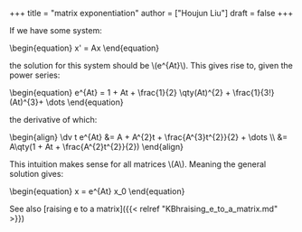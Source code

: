 +++
title = "matrix exponentiation"
author = ["Houjun Liu"]
draft = false
+++

If we have some system:

\begin{equation}
x' = Ax
\end{equation}

the solution for this system should be \\(e^{At}\\). This gives rise to, given the power series:

\begin{equation}
e^{At} = 1 + At + \frac{1}{2} \qty(At)^{2} + \frac{1}{3!} (At)^{3}+ \dots
\end{equation}

the derivative of which:

\begin{align}
\dv t e^{At} &= A + A^{2}t + \frac{A^{3}t^{2}}{2} + \dots   \\\\
&= A\qty(1 + At + \frac{A^{2}t^{2}}{2})
\end{align}

This intuition makes sense for all matrices \\(A\\). Meaning the general solution gives:

\begin{equation}
x = e^{At} x\_0
\end{equation}

See also [raising e to a matrix]({{< relref "KBhraising_e_to_a_matrix.md" >}})
